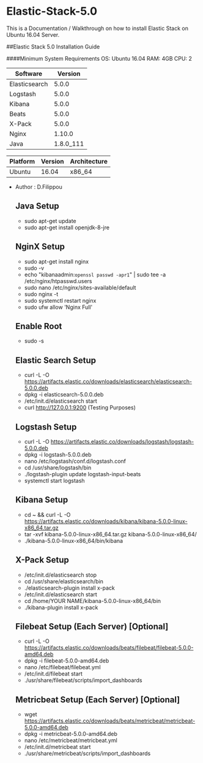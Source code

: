 # Elastic-Stack-5.0
This is a Documentation / Walkthrough on how to install Elastic Stack on Ubuntu 16.04 Server.



##Elastic Stack 5.0 Installation Guide 

####Minimum System Requirements
    OS: Ubuntu 16.04
    RAM: 4GB
    CPU: 2


| Software      | Version       |
| ------------- | ------------- |
| Elasticsearch | 5.0.0         |
| Logstash      | 5.0.0         |
| Kibana        | 5.0.0         |
| Beats         | 5.0.0         |
| X-Pack        | 5.0.0         |
| Nginx         | 1.10.0        |
| Java          | 1.8.0_111     |
  
| Platform      | Version       | Architecture |
| --------------| ------------- | ------------ |
| Ubuntu        | 16.04         | x86_64       |

* Author       : D.Filippou        

   Java Setup
   ----------
   +  sudo apt-get update
   +  sudo apt-get install openjdk-8-jre
   
   NginX Setup
   ----------- 
   +  sudo apt-get install nginx
   +  sudo -v
   +  echo "kibanaadmin:`openssl passwd -apr1`" | sudo tee -a /etc/nginx/htpasswd.users
   +  sudo nano /etc/nginx/sites-available/default
   +  sudo nginx -t
   +  sudo systemctl restart nginx
   +  sudo ufw allow 'Nginx Full' 

   Enable Root
   -----------
   +  sudo -s

   Elastic Search Setup
   --------------------
   +  curl -L -O https://artifacts.elastic.co/downloads/elasticsearch/elasticsearch-5.0.0.deb
   +  dpkg -i elasticsearch-5.0.0.deb 
   +  /etc/init.d/elasticsearch start
   +  curl http://127.0.0.1:9200 (Testing Purposes)

   Logstash Setup
   --------------
   +  curl -L -O https://artifacts.elastic.co/downloads/logstash/logstash-5.0.0.deb
   +  dpkg -i logstash-5.0.0.deb 
   +  nano /etc/logstash/conf.d/logstash.conf
   +  cd /usr/share/logstash/bin
   +  ./logstash-plugin update logstash-input-beats
   +  systemctl start logstash

   Kibana Setup
   ------------
   +  cd ~ && curl -L -O https://artifacts.elastic.co/downloads/kibana/kibana-5.0.0-linux-x86_64.tar.gz
   +  tar -xvf kibana-5.0.0-linux-x86_64.tar.gz kibana-5.0.0-linux-x86_64/
   +  ./kibana-5.0.0-linux-x86_64/bin/kibana
   
   X-Pack Setup
   ------------
   + /etc/init.d/elasticsearch stop
   + cd /usr/share/elasticsearch/bin
   + ./elasticsearch-plugin install x-pack
   + /etc/init.d/elasticsearch start
   + cd /home/YOUR NAME/kibana-5.0.0-linux-x86_64/bin
   + ./kibana-plugin install x-pack

   Filebeat Setup (Each Server) [Optional]
   ---------------------------------------
   +  curl -L -O https://artifacts.elastic.co/downloads/beats/filebeat/filebeat-5.0.0-amd64.deb
   +  dpkg -i filebeat-5.0.0-amd64.deb 
   +  nano /etc/filebeat/filebeat.yml
   +  /etc/init.d/filebeat start
   +  ./usr/share/filebeat/scripts/import_dashboards 
  
   Metricbeat Setup (Each Server) [Optional]
   -----------------------------------------
   +  wget https://artifacts.elastic.co/downloads/beats/metricbeat/metricbeat-5.0.0-amd64.deb
   +  dpkg -i metricbeat-5.0.0-amd64.deb 
   +  nano /etc/metricbeat/metricbeat.yml
   +  /etc/init.d/metricbeat start
   +  ./usr/share/metricbeat/scripts/import_dashboards 
  
